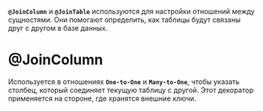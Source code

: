 **`@JoinColumn`** и **`@JoinTable`** используются для настройки отношений между сущностями. Они помогают определить, как таблицы будут связаны друг с другом в базе данных.
# @JoinColumn
Используется в отношениях **`One-to-One`** и **`Many-to-One`**, чтобы указать столбец, который соединяет текущую таблицу с другой. Этот декоратор применяется на стороне, где хранятся внешние ключи.